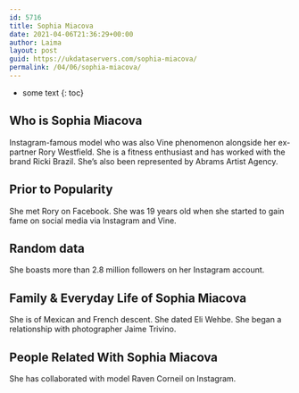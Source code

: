 ```yaml
---
id: 5716
title: Sophia Miacova
date: 2021-04-06T21:36:29+00:00
author: Laima
layout: post
guid: https://ukdataservers.com/sophia-miacova/
permalink: /04/06/sophia-miacova/
---
```


* some text
{: toc}


## Who is Sophia Miacova
                  
                  
                  
Instagram-famous model who was also Vine phenomenon alongside her ex-partner Rory Westfield. She is a fitness enthusiast and has worked with the brand Ricki Brazil. She&#8217;s also been represented by Abrams Artist Agency.
                  
              
            
              
            
                
                
                
## Prior to Popularity
                  
                  
                  
She met Rory on Facebook. She was 19 years old when she started to gain fame on social media via Instagram and Vine.
                  
              
            
              
            
                
                
                
## Random data
                  
                  
                  
She boasts more than 2.8 million followers on her Instagram account.
                  
              
            
              
            
                
                
                
## Family & Everyday Life of Sophia Miacova
                  
                  
                  
She is of Mexican and French descent. She dated Eli Wehbe. She began a relationship with photographer Jaime Trivino.
                  
              
            
              
            
                
                
                
## People Related With Sophia Miacova
                  
                  
                  
She has collaborated with model Raven Corneil on Instagram.
                  
              
            
              
            
                
              
            
              
              
            
            
              
            
          
          
          